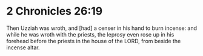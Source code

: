 # 2 Chronicles 26:19

Then Uzziah was wroth, and [had] a censer in his hand to burn incense: and while he was wroth with the priests, the leprosy even rose up in his forehead before the priests in the house of the LORD, from beside the incense altar.